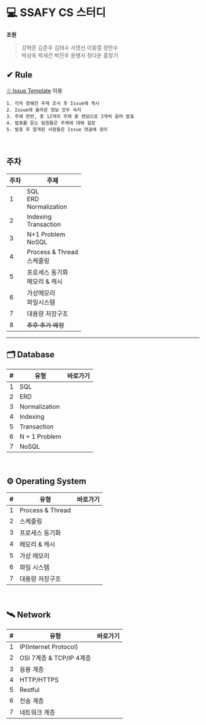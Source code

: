 # 💻 SSAFY CS 스터디

<b>조원</b>

> 강혁준 김준우 김태수 서영선 이동열 정한수<br/>
> 박상욱 박세건 박진우 윤병서 정다운 홍창기

## ✔ Rule

[☉ Issue Template](https://github.com/CSSAFTUDY/CS_STUDY/issues) 이용

```
1. 각자 정해진 주제 조사 후 Issue에 게시
2. Issue에 올라온 정보 모두 숙지
3. 주에 한번, 총 12개의 주제 중 랜덤으로 2개씩 골라 발표
4. 발표를 듣는 팀원들은 주제에 대해 질문
5. 발표 후 알게된 사항들은 Issue 댓글에 정리
```

<br/>

## 주차

| 주차 | 주제                               |
| ---- | ---------------------------------- |
| 1    | SQL <br> ERD <br> Normalization    |
| 2    | Indexing <br> Transaction          |
| 3    | N+1 Problem <br> NoSQL             |
| 4    | Process & Thread <br> 스케줄링     |
| 5    | 프로세스 동기화 <br> 메모리 & 캐시 |
| 6    | 가상메모리 <br> 파일시스템         |
| 7    | 대용량 저장구조                    |
| 8    | <del>추후 추가 예정</del>          |

<hr>

## 🗂️ Database

| #   | 유형          | 바로가기 |
| --- | ------------- | -------- |
| 1   | SQL           | []()     |
| 2   | ERD           | []()     |
| 3   | Normalization | []()     |
| 4   | Indexing      | []()     |
| 5   | Transaction   | []()     |
| 6   | N + 1 Problem | []()     |
| 7   | NoSQL         | []()     |

<br/>

## ⚙️ Operating System

| #   | 유형             | 바로가기 |
| --- | ---------------- | -------- |
| 1   | Process & Thread | []()     |
| 2   | 스케줄링         | []()     |
| 3   | 프로세스 동기화  | []()     |
| 4   | 메모리 & 캐시    | []()     |
| 5   | 가상 메모리      | []()     |
| 6   | 파일 시스템      | []()     |
| 7   | 대용량 저장구조  | []()     |

<br/>

## 🛰️ Network

| #   | 유형                     | 바로가기 |
| --- | ------------------------ | -------- |
| 1   | IP(Internet Protocol)    | []()     |
| 2   | OSI 7계층 & TCP/IP 4계층 | []()     |
| 3   | 응용 계층                | []()     |
| 4   | HTTP/HTTPS               | []()     |
| 5   | Restful                  | []()     |
| 6   | 전송 계층                | []()     |
| 7   | 네트워크 계층            | []()     |
